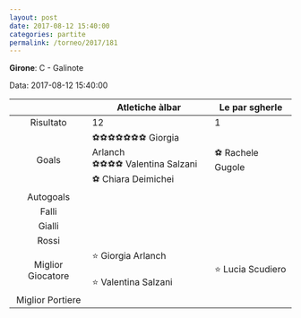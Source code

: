 ```yaml
---
layout: post
date: 2017-08-12 15:40:00
categories: partite
permalink: /torneo/2017/181
---
```

**Girone**: C - Galinote

Data: 2017-08-12 15:40:00

| | Atletiche àlbar | Le par sgherle |
|:-----:|-----|-----|
Risultato|12|1
Goals|⚽⚽⚽⚽⚽⚽⚽ Giorgia Arlanch<br/>⚽⚽⚽⚽ Valentina  Salzani<br/>⚽ Chiara Deimichei|⚽ Rachele Gugole <br/>
Autogoals||
Falli||
Gialli||
Rossi||
Miglior Giocatore|⭐ Giorgia Arlanch<br/><br/>⭐ Valentina  Salzani<br/>|⭐ Lucia Scudiero<br/>
Miglior Portiere||
